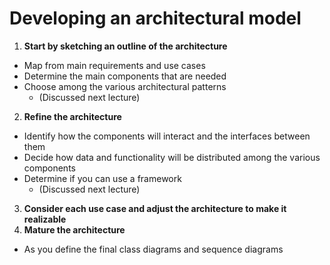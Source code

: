 # Developing an architectural model

1. **Start by sketching an outline of the architecture**
  - Map from main requirements and use cases
  - Determine the main components that are needed
  - Choose among the various architectural patterns
    - (Discussed next lecture)
2. **Refine the architecture**
  - Identify how the components will interact and the
interfaces between them
  - Decide how data and functionality will be
distributed among the various components
  - Determine if you can use a framework
    - (Discussed next lecture)
3. **Consider each use case and adjust the architecture
to make it realizable**
4. **Mature the architecture**
  - As you define the final class diagrams and sequence
diagrams
